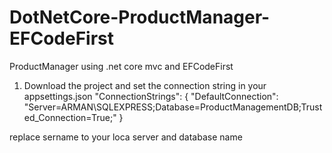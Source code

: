 # DotNetCore-ProductManager-EFCodeFirst
ProductManager using .net core mvc and EFCodeFirst

1. Download the project and set the connection string in your appsettings.json
   "ConnectionStrings": {
    "DefaultConnection": "Server=ARMAN\\SQLEXPRESS;Database=ProductManagementDB;Trusted_Connection=True;"
  }

replace sername to your loca server and database name
